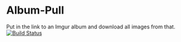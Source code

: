 # Album-Pull
Put in the link to an Imgur album and download all images from that. [![Build Status](https://travis-ci.org/nicolsek/Album-Pull.svg?branch=master)](https://travis-ci.org/nicolsek/Album-Pull)
